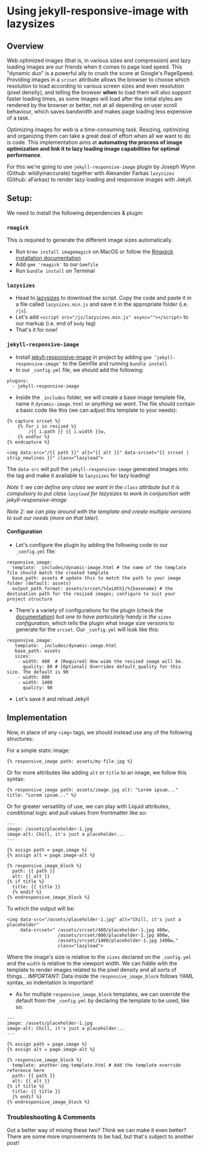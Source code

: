 # Using jekyll-responsive-image with lazysizes

## Overview

Web optimized images (that is, in various sizes and compression) and lazy loading images are our friends when it comes to page load speed. This "dynamic duo" is a powerful ally to crush the score at Google's PageSpeed. Providing images in a `srcset` attribute allows the browser to choose which resolution to load according to various screen sizes and even resolution (pixel density), and telling the browser **when** to load them will also support faster loading times, as some images will load after the initial styles are rendered by the browser or better, not at all depending on user scroll behaviour, which saves bandwidth and makes page loading less expensive of a task.

Optimizing images for web is a time-consuming task. Resizing, optimizing and organizing them can take a great deal of effort when all we want to do is code. This implementation aims at **automating the process of image optimization and link it to lazy loading image capabilities for optimal performance**.

For this we're going to use `jekyll-responsive-image` plugin by Joseph Wynn (Github: wildlyinaccurate) together with Alexander Farkas `lazysizes` (Github: aFarkas) to render lazy loading and responsive images with Jekyll.

## Setup:

We need to install the following dependencies & plugin:

### `rmagick`

This is required to generate the different image sizes automatically.
- Run `brew install imagemagick` on MacOS or follow the [Rmagick installation documentation](https://github.com/rmagick/rmagick)
- Add `gem 'rmagick'` to our `Gemfile`
- Run `bundle install` on Terminal

### `lazysizes`

- Head to [lazysizes](https://github.com/aFarkas/lazysizes) to download the script. Copy the code and paste it in a file called `lazysizes.min.js` and save it in the appropriate folder (i.e. `/js`).
- Let's add `<script src="/js/lazysizes.min.js" async=""></script>` to our markup (i.e. end of `body` tag)
- That's it for now!

### `jekyll-responsive-image`

- Install [jekyll-responsive-image](https://github.com/wildlyinaccurate/jekyll-responsive-image) in project by adding `gem ‘jekyll-responsive-image’` to the Gemfile and running `bundle install`
- In our `_config.yml` file, we should add the following:
```
plugins:
  - jekyll-responsive-image
```
- Inside the `_includes` folder, we will create a base image template file, name it `dynamic-image.html` or *anything we want*. The file should contain a basic code like this (we can adjust this template to your needs):
```
{% capture srcset %}
    {% for i in resized %}
        /{{ i.path }} {{ i.width }}w,
    {% endfor %}
{% endcapture %}

<img data-src="/{{ path }}" alt="{{ alt }}" data-srcset="{{ srcset | strip_newlines }}" class="lazyload">
```
The `data-src` will pull the `jekyll-responsive-image` generated images into the tag and make it available to `lazysizes` for lazy loading!

_Note 1: we can define any class we want in the `class` attribute but it *is compulsory to put class `lazyload` for lazysizes to work* in conjunction with jekyll-responsive-image_

_Note 2: we can play around with the template and create multiple versions to suit our needs (more on that later)._

#### Configuration

- Let's configure the plugin by adding the following code to our `_config.yml` file:
```
responsive_image:
  template: _includes/dynamic-image.html # the name of the template file should match the created template
  base_path: assets # update this to match the path to your image folder (default: assets)
  output_path_format: assets/srcset/%{width}/%{basename} # the destination path for the resized images; configure to suit your project structure
```
- There's a variety of configurations for the plugin (check the [documentation](https://github.com/wildlyinaccurate/jekyll-responsive-image)) but *one to have particularly handy is the `sizes` configuration*, which tells the plugin what image size versions to generate for the `srcset`. Our `_config.yml` will look like this:
```
responsive_image:
   template: _includes/dynamic-image.html
   base_path: assets
   sizes:
    - width: 480  # [Required] How wide the resized image will be.
      quality: 80 # [Optional] Overrides default_quality for this size. The default is 90
    - width: 800
    - width: 1400
      quality: 90
```
- Let's save it and reload Jekyll

## Implementation

Now, in place of any `<img>` tags, we should instead use any of the following structures:

For a simple static image:
```
{% responsive_image path: assets/my-file.jpg %}
```
Or for more attributes like adding `alt` or `title` to an image, we follow this syntax:
```
{% responsive_image path: assets/image.jpg alt: "Lorem ipsum..." title: "Lorem ipsum..." %}
```
Or for greater versatility of use, we can play with Liquid attributes, conditional logic and pull values from frontmatter like so:
```
---
image: /assets/placeholder-1.jpg
image-alt: Chill, it's just a placeholder...
---

{% assign path = page.image %}
{% assign alt = page.image-alt %}

{% responsive_image_block %}
  path: {{ path }}
  alt: {{ alt }}
{% if title %}
  title: {{ title }}
  {% endif %}
{% endresponsive_image_block %}
```
To which the output will be:
```
<img data-src="/assets/placeholder-1.jpg" alt="Chill, it's just a placeholder"
     data-srcset=" /assets/srcset/480/placeholder-1.jpg 480w,
                   /assets/srcset/800/placeholder-1.jpg 800w,
                   /assets/srcset/1400/placeholder-1.jpg 1400w,"
                   class="lazyload">
```
Where the image's size is relative to the `sizes` declared on the `_config.yml` and the `width` is relative to the viewport width. We can fiddle with the template to render images related to the pixel density and all sorts of things...
*IMPORTANT:* Data inside the `responsive_image_block` follows YAML syntax, so indentation is important!

- As for multiple `responsive_image_block` templates, we can override the default from the `_config.yml` by declaring the template to be used, like so:
```
---
image: /assets/placeholder-1.jpg
image-alt: Chill, it's just a placeholder...
---

{% assign path = page.image %}
{% assign alt = page.image-alt %}

{% responsive_image_block %}
  template: another-img-template.html # Add the template override reference here
  path: {{ path }}
  alt: {{ alt }}
{% if title %}
  title: {{ title }}
  {% endif %}
{% endresponsive_image_block %}
```

### Troubleshooting & Comments
Got a better way of mixing these two? Think we can make it even better? There are some more improvements to be had, but that's subject to another post!

